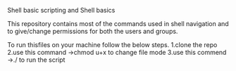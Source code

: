 Shell basic scripting and Shell basics

This repository contains most of the commands used in shell navigation and to give/change permissions for both the users and groups.

To run thisfiles on your machine follow the below steps.
  1.clone the repo
  2.use this command ->chmod u+x <filename>  to change file mode
  3.use this commend ->./<filename> to run the script 
